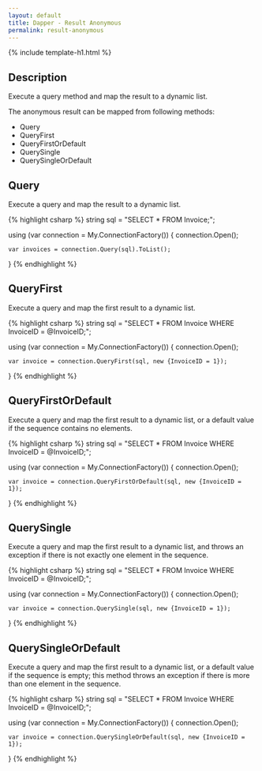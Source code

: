 ```yaml
---
layout: default
title: Dapper - Result Anonymous 
permalink: result-anonymous
---
```


{% include template-h1.html %}

## Description
Execute a query method and map the result to a dynamic list.

The anonymous result can be mapped from following methods:

- Query
- QueryFirst
- QueryFirstOrDefault
- QuerySingle
- QuerySingleOrDefault

## Query
Execute a query and map the result to a dynamic list.

{% highlight csharp %}
string sql = "SELECT * FROM Invoice;";

using (var connection = My.ConnectionFactory())
{
    connection.Open();

    var invoices = connection.Query(sql).ToList();
}
{% endhighlight %}

## QueryFirst
Execute a query and map the first result to a dynamic list.

{% highlight csharp %}
string sql = "SELECT * FROM Invoice WHERE InvoiceID = @InvoiceID;";

using (var connection = My.ConnectionFactory())
{
    connection.Open();

    var invoice = connection.QueryFirst(sql, new {InvoiceID = 1});
}
{% endhighlight %}

## QueryFirstOrDefault
Execute a query and map the first result to a dynamic list, or a default value if the sequence contains no elements.

{% highlight csharp %}
string sql = "SELECT * FROM Invoice WHERE InvoiceID = @InvoiceID;";

using (var connection = My.ConnectionFactory())
{
    connection.Open();

    var invoice = connection.QueryFirstOrDefault(sql, new {InvoiceID = 1});
}
{% endhighlight %}

## QuerySingle
Execute a query and map the first result to a dynamic list, and throws an exception if there is not exactly one element in the sequence.

{% highlight csharp %}
string sql = "SELECT * FROM Invoice WHERE InvoiceID = @InvoiceID;";

using (var connection = My.ConnectionFactory())
{
    connection.Open();

    var invoice = connection.QuerySingle(sql, new {InvoiceID = 1});
}
{% endhighlight %}

## QuerySingleOrDefault
Execute a query and map the first result to a dynamic list, or a default value if the sequence is empty; this method throws an exception if there is more than one element in the sequence.

{% highlight csharp %}
string sql = "SELECT * FROM Invoice WHERE InvoiceID = @InvoiceID;";

using (var connection = My.ConnectionFactory())
{
    connection.Open();

    var invoice = connection.QuerySingleOrDefault(sql, new {InvoiceID = 1});
}
{% endhighlight %}
